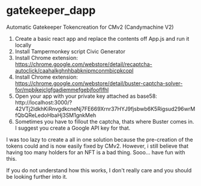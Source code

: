# gatekeeper_dapp
Automatic Gatekeeper Tokencreation for CMv2 (Candymachine V2)

1. Create a basic react app and replace the contents off App.js and run it locally
2. Install Tampermonkey script Civic Generator
3. Install Chrome extension: https://chrome.google.com/webstore/detail/recaptcha-autoclick/caahalkghnhbabknipmconmbicpkcopl
4. Install Chrome extension: https://chrome.google.com/webstore/detail/buster-captcha-solver-for/mpbjkejclgfgadiemmefgebjfooflfhl
5. Open your app with your private key attached as base58: http://localhost:3000/?42VTj2ldkhKiRnvgdkcneNj7FE669Xrnr37HYJ9fjsbwb6K5Rigsud296wrMfQbQReLedoHbaHj3SM1gnkMeh
6. Sometimes you have to fillout the captcha, thats where Buster comes in. I suggest you create a Google API key for that.

I was too lazy to create a all in one solution because the pre-creation of the tokens could and is now easily fixed by CMv2. However, i still believe that having too many holders for an NFT is a bad thing. Sooo... have fun with this.

If you do not understand how this works, I don't really care and you should be looking further into it.
